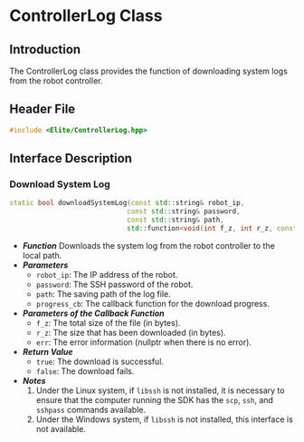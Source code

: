 # ControllerLog Class

## Introduction
The ControllerLog class provides the function of downloading system logs from the robot controller.

## Header File
```cpp
#include <Elite/ControllerLog.hpp>
```

## Interface Description

### Download System Log
```cpp
static bool downloadSystemLog(const std::string& robot_ip, 
                             const std::string& password,
                             const std::string& path,
                             std::function<void(int f_z, int r_z, const char* err)> progress_cb)
```
- ***Function***
Downloads the system log from the robot controller to the local path.
- ***Parameters***
    - `robot_ip`: The IP address of the robot.
    - `password`: The SSH password of the robot.
    - `path`: The saving path of the log file.
    - `progress_cb`: The callback function for the download progress.
- ***Parameters of the Callback Function***
    - `f_z`: The total size of the file (in bytes).
    - `r_z`: The size that has been downloaded (in bytes).
    - `err`: The error information (nullptr when there is no error).
- ***Return Value***
    - `true`: The download is successful.
    - `false`: The download fails.
- ***Notes***
    1. Under the Linux system, if `libssh` is not installed, it is necessary to ensure that the computer running the SDK has the `scp`, `ssh`, and `sshpass` commands available.
    2. Under the Windows system, if `libssh` is not installed, this interface is not available. 